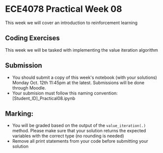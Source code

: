 # ECE4078 Practical Week 08

This week we will cover an introduction to reinforcement learning

## Coding Exercises

This week we will be tasked with implementing the value iteration algorithm

## Submission

- You should submit a copy of this week's notebook (with your solutions) Monday Oct. 12th 11:45pm at the latest. Submissions will be done through Moodle.
- Your submision must follow this naming convention: [Student_ID]_Practical08.ipynb 


## Marking:
- You will be graded based on the output of the ``value_iteration(.)`` method. Please make sure that your solution returns the expected variables with the correct type (no rounding is needed)
- Remove all print statements from your code before submitting your solution
